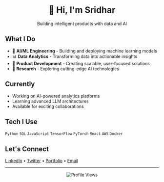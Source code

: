 <div align="center">
  <h1>👋 Hi, I'm Sridhar</h1>
  <p>Building intelligent products with data and AI</p>
</div>

## What I Do

- 🤖 **AI/ML Engineering** - Building and deploying machine learning models
- 📊 **Data Analytics** - Transforming data into actionable insights  
- 🚀 **Product Development** - Creating scalable, user-focused solutions
- 🔬 **Research** - Exploring cutting-edge AI technologies

## Currently

- Working on AI-powered analytics platforms
- Learning advanced LLM architectures
- Available for exciting collaborations

## Tech I Use

`Python` `SQL` `JavaScript` `TensorFlow` `PyTorch` `React` `AWS` `Docker`

## Let's Connect

[LinkedIn](https://linkedin.com/in/sridharmalladi) • [Twitter](https://twitter.com/sridharmalladi) • [Portfolio](https://sridharmalladi.dev) • [Email](mailto:sridhar@example.com)

---

<div align="center">
  <img src="https://komarev.com/ghpvc/?username=sridharmalladi&style=flat-square&color=0969da" alt="Profile Views" />
</div>